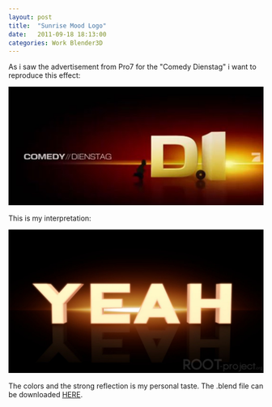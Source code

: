 ```yaml
---
layout: post
title:  "Sunrise Mood Logo"
date:   2011-09-18 18:13:00
categories: Work Blender3D
---
```


As i saw the advertisement from Pro7 for the "Comedy Dienstag" i want to reproduce this effect:

[![pro7_comedy_dienstag][1]][1]

This is my interpretation:

[![YEAH_1280x720-1024x576][2]][3]

The colors and the strong reflection is my personal taste.
The .blend file can be downloaded [HERE][4].

 [1]: /assets/pro7_comedy_dienstag.jpg
 [2]: /assets/YEAH_1280x720-1024x576.jpg
 [3]: /assets/YEAH_1280x720.jpg
 [4]: /assets/red_shiny.blend